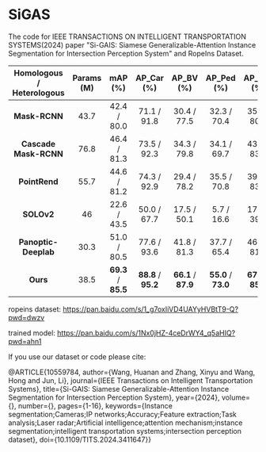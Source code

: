 # SiGAS
The code for IEEE TRANSACTIONS ON INTELLIGENT TRANSPORTATION SYSTEMS(2024) paper "Si-GAIS: Siamese Generalizable-Attention Instance Segmentation for Intersection Perception System" and RopeIns Dataset.


 **Homologous / Heterologous** | **Params (M)** | **mAP (%)** | **AP_Car (%)** | **AP_BV (%)** | **AP_Ped (%)** | **AP_Cyc (%)** 
:-----------------------------:|:--------------:|:-----------:|:--------------:|:-------------:|:--------------:|:--------------:
 **Mask-RCNN**                 | 43.7           | 42.4 / 80.0 | 71.1 / 91.8    | 30.4 / 77.5   | 32.3 / 70.4    | 35.8 / 80.5    
 **Cascade Mask-RCNN**         | 76.8           | 46.4 / 81.3 | 73.5 / 92.3    | 34.3 / 79.8   | 34.1 / 69.7    | 43.8 / 83.3    
 **PointRend**                 | 55.7           | 44.6 / 81.2 | 74.3 / 92.9    | 29.4 / 78.2   | 35.5 / 70.8    | 39.4 / 83.0    
 **SOLOv2**                    | 46             | 22.6 / 43.5 | 50.0 / 67.7    | 17.5 / 50.1   | 5.7 / 16.6     | 17.3 / 39.7    
 **Panoptic-Deeplab**          | 30.3           | 51.0 / 80.5 | 77.6 / 93.6    | 41.8 / 81.3   | 37.7 / 65.4    | 46.8 / 81.5    
 **Ours**                      | 38.5           | **69.3** / **85.5** | **88.8** / **95.2**    | **66.1** / **87.9**   | **55.0** / **73.0**    | **67.2** / **85.7**   

ropeins dataset: https://pan.baidu.com/s/1_g7oxIiVD4UAYyHVBtT9-Q?pwd=dwzv

trained model: https://pan.baidu.com/s/1Nx0jHZ-4ceDrWY4_q5aHIQ?pwd=ahn1

If you use our dataset or code please cite:

@ARTICLE{10559784,
  author={Wang, Huanan and Zhang, Xinyu and Wang, Hong and Jun, Li},
  journal={IEEE Transactions on Intelligent Transportation Systems}, 
  title={Si-GAIS: Siamese Generalizable-Attention Instance Segmentation for Intersection Perception System}, 
  year={2024},
  volume={},
  number={},
  pages={1-16},
  keywords={Instance segmentation;Cameras;IP networks;Accuracy;Feature extraction;Task analysis;Laser radar;Artificial intelligence;attention mechanism;instance segmentation;intelligent transportation systems;intersection perception dataset},
  doi={10.1109/TITS.2024.3411647}}
  
